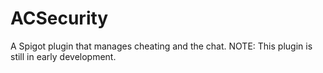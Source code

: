 # ACSecurity
A Spigot plugin that manages cheating and the chat. NOTE: This plugin is still in early development.
